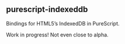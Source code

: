 ## purescript-indexeddb

Bindings for HTML5’s IndexedDB in PureScript.

Work in progress! Not even close to alpha.
